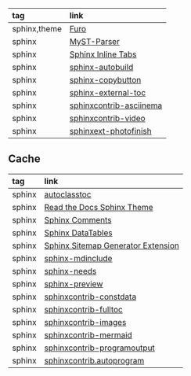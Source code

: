 |tag|link|
|:-|:-|
|sphinx,theme|[Furo](https://github.com/pradyunsg/furo)|
|sphinx|[MyST-Parser](https://github.com/executablebooks/MyST-Parser)|
|sphinx|[Sphinx Inline Tabs](https://github.com/pradyunsg/sphinx-inline-tabs)|
|sphinx|[sphinx-autobuild](https://github.com/sphinx-doc/sphinx-autobuild)|
|sphinx|[sphinx-copybutton](https://github.com/executablebooks/sphinx-copybutton)|
|sphinx|[sphinx-external-toc](https://github.com/executablebooks/sphinx-external-toc)|
|sphinx|[sphinxcontrib-asciinema](https://github.com/divi255/sphinxcontrib.asciinema)|
|sphinx|[sphinxcontrib-video](https://github.com/sphinx-contrib/video)|
|sphinx|[sphinxext-photofinish](https://github.com/wpilibsuite/sphinxext-photofinish)|

## Cache

|tag|link|
|:-|:-|
|sphinx|[autoclasstoc](https://autoclasstoc.readthedocs.io/en/latest/)|
|sphinx|[Read the Docs Sphinx Theme](https://github.com/readthedocs/sphinx_rtd_theme)|
|sphinx|[Sphinx Comments](https://github.com/executablebooks/sphinx-comments)|
|sphinx|[Sphinx DataTables](https://sharm294.github.io/sphinx-datatables/)|
|sphinx|[Sphinx Sitemap Generator Extension](https://github.com/jdillard/sphinx-sitemap)|
|sphinx|[sphinx-mdinclude](https://github.com/omnilib/sphinx-mdinclude)|
|sphinx|[sphinx-needs](https://github.com/useblocks/sphinx-needs)|
|sphinx|[sphinx-preview](https://github.com/useblocks/sphinx-preview)|
|sphinx|[sphinxcontrib-constdata](https://documatt.gitlab.io/sphinxcontrib-constdata/table.html)|
|sphinx|[sphinxcontrib-fulltoc](https://github.com/sphinx-contrib/fulltoc)|
|sphinx|[sphinxcontrib-images](https://github.com/sphinx-contrib/images)|
|sphinx|[sphinxcontrib-mermaid](https://github.com/mgaitan/sphinxcontrib-mermaid)|
|sphinx|[sphinxcontrib-programoutput](https://github.com/OpenNTI/sphinxcontrib-programoutput)|
|sphinx|[sphinxcontrib.autoprogram](https://pythonhosted.org/sphinxcontrib-autoprogram/)|